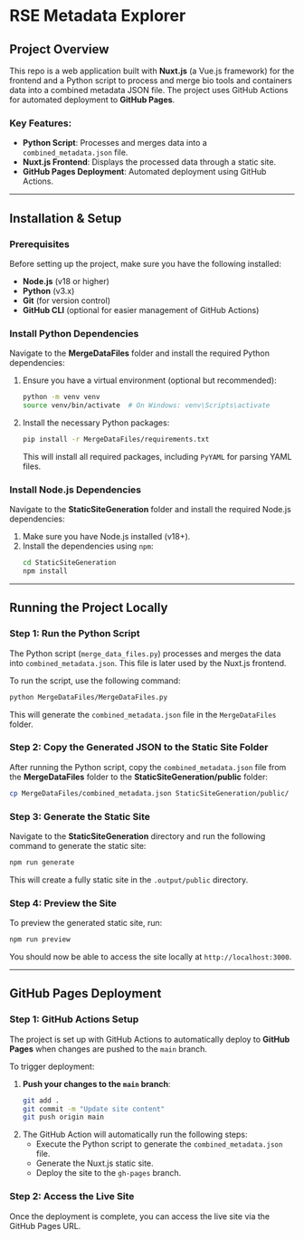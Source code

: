 # RSE Metadata Explorer

## Project Overview

This repo is a web application built with **Nuxt.js** (a Vue.js framework) for the frontend and a Python script to process and merge bio tools and containers data into a combined metadata JSON file. The project uses GitHub Actions for automated deployment to **GitHub Pages**.

### Key Features:
- **Python Script**: Processes and merges data into a `combined_metadata.json` file.
- **Nuxt.js Frontend**: Displays the processed data through a static site.
- **GitHub Pages Deployment**: Automated deployment using GitHub Actions.

---

## Installation & Setup

### Prerequisites
Before setting up the project, make sure you have the following installed:
- **Node.js** (v18 or higher)
- **Python** (v3.x)
- **Git** (for version control)
- **GitHub CLI** (optional for easier management of GitHub Actions)

### Install Python Dependencies
Navigate to the **MergeDataFiles** folder and install the required Python dependencies:
1. Ensure you have a virtual environment (optional but recommended):
   ```bash
   python -m venv venv
   source venv/bin/activate  # On Windows: venv\Scripts\activate
   ```
2. Install the necessary Python packages:
   ```bash
   pip install -r MergeDataFiles/requirements.txt
   ```
   This will install all required packages, including `PyYAML` for parsing YAML files.

### Install Node.js Dependencies
Navigate to the **StaticSiteGeneration** folder and install the required Node.js dependencies:
1. Make sure you have Node.js installed (v18+).
2. Install the dependencies using `npm`:
   ```bash
   cd StaticSiteGeneration
   npm install
   ```

---

## Running the Project Locally

### Step 1: Run the Python Script
The Python script (`merge_data_files.py`) processes and merges the data into `combined_metadata.json`. This file is later used by the Nuxt.js frontend.

To run the script, use the following command:
```bash
python MergeDataFiles/MergeDataFiles.py
```
This will generate the `combined_metadata.json` file in the `MergeDataFiles` folder.

### Step 2: Copy the Generated JSON to the Static Site Folder
After running the Python script, copy the `combined_metadata.json` file from the **MergeDataFiles** folder to the **StaticSiteGeneration/public** folder:
```bash
cp MergeDataFiles/combined_metadata.json StaticSiteGeneration/public/
```

### Step 3: Generate the Static Site
Navigate to the **StaticSiteGeneration** directory and run the following command to generate the static site:
```bash
npm run generate
```
This will create a fully static site in the `.output/public` directory.

### Step 4: Preview the Site
To preview the generated static site, run:
```bash
npm run preview
```
You should now be able to access the site locally at `http://localhost:3000`.

---

## GitHub Pages Deployment

### Step 1: GitHub Actions Setup
The project is set up with GitHub Actions to automatically deploy to **GitHub Pages** when changes are pushed to the `main` branch.

To trigger deployment:
1. **Push your changes to the `main` branch**:
   ```bash
   git add .
   git commit -m "Update site content"
   git push origin main
   ```
2. The GitHub Action will automatically run the following steps:
   - Execute the Python script to generate the `combined_metadata.json` file.
   - Generate the Nuxt.js static site.
   - Deploy the site to the `gh-pages` branch.

### Step 2: Access the Live Site
Once the deployment is complete, you can access the live site via the GitHub Pages URL.
